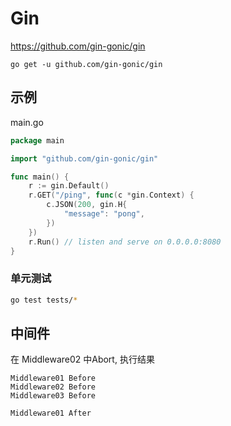 # Gin

https://github.com/gin-gonic/gin

```
go get -u github.com/gin-gonic/gin
```

## 示例

main.go
```go
package main

import "github.com/gin-gonic/gin"

func main() {
	r := gin.Default()
	r.GET("/ping", func(c *gin.Context) {
		c.JSON(200, gin.H{
			"message": "pong",
		})
	})
	r.Run() // listen and serve on 0.0.0.0:8080
}
```


### 单元测试

```bash
go test tests/*
```


## 中间件

在 Middleware02 中Abort, 执行结果
```
Middleware01 Before
Middleware02 Before
Middleware03 Before

Middleware01 After
```
